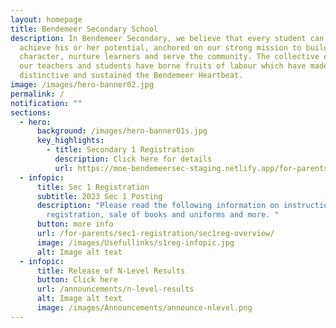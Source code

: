 ```yaml
---
layout: homepage
title: Bendemeer Secondary School
description: In Bendemeer Secondary, we believe that every student can shine and
  achieve his or her potential, anchored on our strong mission to build
  character, nurture learners and serve the community. The collective efforts of
  our teachers and students have borne fruits of labour which have made us
  distinctive and sustained the Bendemeer Heartbeat.
image: /images/hero-banner02.jpg
permalink: /
notification: ""
sections:
  - hero:
      background: /images/hero-banner01s.jpg
      key_highlights:
        - title: Secondary 1 Registration
          description: Click here for details
          url: https://moe-bendemeersec-staging.netlify.app/for-parents/sec1-registration/sec1reg-overview/
  - infopic:
      title: Sec 1 Registration
      subtitle: 2023 Sec 1 Posting
      description: "Please read the following information on instructions for online
        registration, sale of books and uniforms and more. "
      button: more info
      url: /for-parents/sec1-registration/sec1reg-overview/
      image: /images/Usefullinks/s1reg-infopic.jpg
      alt: Image alt text
  - infopic:
      title: Release of N-Level Results
      button: Click here
      url: /announcements/n-level-results
      alt: Image alt text
      image: /images/Announcements/announce-nlevel.png
---
```

